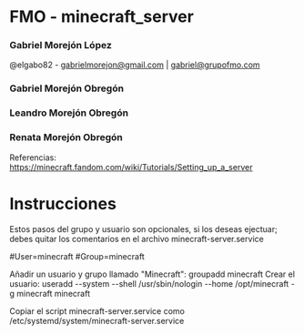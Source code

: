 # FMO - minecraft_server
### Gabriel Morejón López
@elgabo82 - gabrielmorejon@gmail.com | gabriel@grupofmo.com
### Gabriel Morejón Obregón
### Leandro Morejón Obregón
### Renata Morejón Obregón

Referencias: https://minecraft.fandom.com/wiki/Tutorials/Setting_up_a_server


# Instrucciones
Estos pasos del grupo y usuario son opcionales, si los deseas ejectuar; debes quitar los comentarios en el archivo minecraft-server.service

\#User=minecraft
\#Group=minecraft

Añadir un usuario y grupo llamado "Minecraft": groupadd minecraft
Crear el usuario: useradd --system --shell /usr/sbin/nologin --home /opt/minecraft -g minecraft minecraft

Copiar el script minecraft-server.service como /etc/systemd/system/minecraft-server.service
